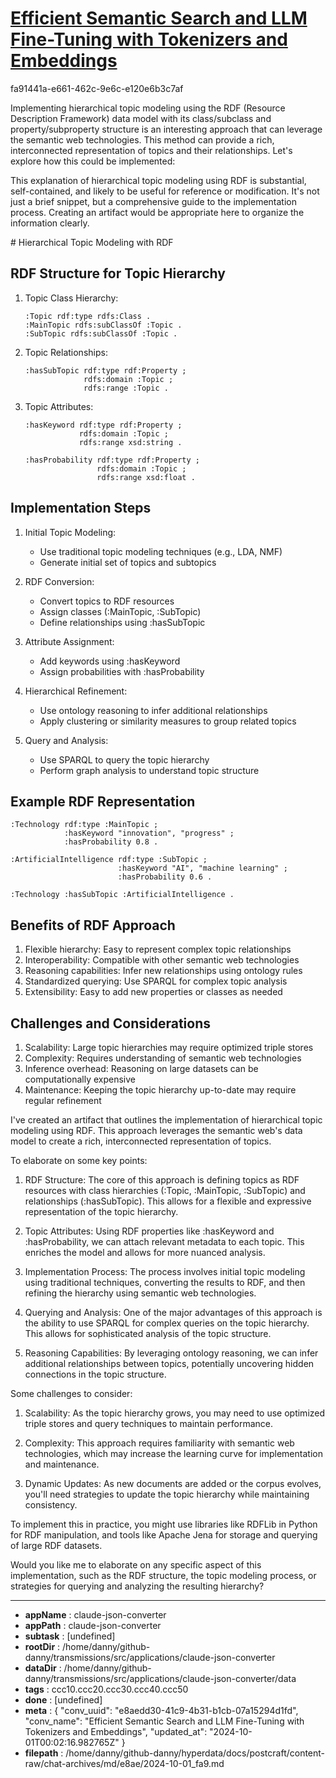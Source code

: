 # [Efficient Semantic Search and LLM Fine-Tuning with Tokenizers and Embeddings](https://claude.ai/chat/e8aedd30-41c9-4b31-b1cb-07a15294d1fd)

fa91441a-e661-462c-9e6c-e120e6b3c7af

 Implementing hierarchical topic modeling using the RDF (Resource Description Framework) data model with its class/subclass and property/subproperty structure is an interesting approach that can leverage the semantic web technologies. This method can provide a rich, interconnected representation of topics and their relationships. Let's explore how this could be implemented:

<antThinking>This explanation of hierarchical topic modeling using RDF is substantial, self-contained, and likely to be useful for reference or modification. It's not just a brief snippet, but a comprehensive guide to the implementation process. Creating an artifact would be appropriate here to organize the information clearly.</antThinking>

<antArtifact identifier="hierarchical-topic-modeling-rdf" type="text/markdown" title="Hierarchical Topic Modeling with RDF">
# Hierarchical Topic Modeling with RDF

## RDF Structure for Topic Hierarchy

1. Topic Class Hierarchy:
   ```turtle
   :Topic rdf:type rdfs:Class .
   :MainTopic rdfs:subClassOf :Topic .
   :SubTopic rdfs:subClassOf :Topic .
   ```

2. Topic Relationships:
   ```turtle
   :hasSubTopic rdf:type rdf:Property ;
                rdfs:domain :Topic ;
                rdfs:range :Topic .
   ```

3. Topic Attributes:
   ```turtle
   :hasKeyword rdf:type rdf:Property ;
               rdfs:domain :Topic ;
               rdfs:range xsd:string .
   
   :hasProbability rdf:type rdf:Property ;
                   rdfs:domain :Topic ;
                   rdfs:range xsd:float .
   ```

## Implementation Steps

1. Initial Topic Modeling:
   - Use traditional topic modeling techniques (e.g., LDA, NMF)
   - Generate initial set of topics and subtopics

2. RDF Conversion:
   - Convert topics to RDF resources
   - Assign classes (:MainTopic, :SubTopic)
   - Define relationships using :hasSubTopic

3. Attribute Assignment:
   - Add keywords using :hasKeyword
   - Assign probabilities with :hasProbability

4. Hierarchical Refinement:
   - Use ontology reasoning to infer additional relationships
   - Apply clustering or similarity measures to group related topics

5. Query and Analysis:
   - Use SPARQL to query the topic hierarchy
   - Perform graph analysis to understand topic structure

## Example RDF Representation

```turtle
:Technology rdf:type :MainTopic ;
            :hasKeyword "innovation", "progress" ;
            :hasProbability 0.8 .

:ArtificialIntelligence rdf:type :SubTopic ;
                        :hasKeyword "AI", "machine learning" ;
                        :hasProbability 0.6 .

:Technology :hasSubTopic :ArtificialIntelligence .
```

## Benefits of RDF Approach

1. Flexible hierarchy: Easy to represent complex topic relationships
2. Interoperability: Compatible with other semantic web technologies
3. Reasoning capabilities: Infer new relationships using ontology rules
4. Standardized querying: Use SPARQL for complex topic analysis
5. Extensibility: Easy to add new properties or classes as needed

## Challenges and Considerations

1. Scalability: Large topic hierarchies may require optimized triple stores
2. Complexity: Requires understanding of semantic web technologies
3. Inference overhead: Reasoning on large datasets can be computationally expensive
4. Maintenance: Keeping the topic hierarchy up-to-date may require regular refinement
</antArtifact>

I've created an artifact that outlines the implementation of hierarchical topic modeling using RDF. This approach leverages the semantic web's data model to create a rich, interconnected representation of topics.

To elaborate on some key points:

1. RDF Structure: The core of this approach is defining topics as RDF resources with class hierarchies (:Topic, :MainTopic, :SubTopic) and relationships (:hasSubTopic). This allows for a flexible and expressive representation of the topic hierarchy.

2. Topic Attributes: Using RDF properties like :hasKeyword and :hasProbability, we can attach relevant metadata to each topic. This enriches the model and allows for more nuanced analysis.

3. Implementation Process: The process involves initial topic modeling using traditional techniques, converting the results to RDF, and then refining the hierarchy using semantic web technologies.

4. Querying and Analysis: One of the major advantages of this approach is the ability to use SPARQL for complex queries on the topic hierarchy. This allows for sophisticated analysis of the topic structure.

5. Reasoning Capabilities: By leveraging ontology reasoning, we can infer additional relationships between topics, potentially uncovering hidden connections in the topic structure.

Some challenges to consider:

1. Scalability: As the topic hierarchy grows, you may need to use optimized triple stores and query techniques to maintain performance.

2. Complexity: This approach requires familiarity with semantic web technologies, which may increase the learning curve for implementation and maintenance.

3. Dynamic Updates: As new documents are added or the corpus evolves, you'll need strategies to update the topic hierarchy while maintaining consistency.

To implement this in practice, you might use libraries like RDFLib in Python for RDF manipulation, and tools like Apache Jena for storage and querying of large RDF datasets.

Would you like me to elaborate on any specific aspect of this implementation, such as the RDF structure, the topic modeling process, or strategies for querying and analyzing the resulting hierarchy?

---

* **appName** : claude-json-converter
* **appPath** : claude-json-converter
* **subtask** : [undefined]
* **rootDir** : /home/danny/github-danny/transmissions/src/applications/claude-json-converter
* **dataDir** : /home/danny/github-danny/transmissions/src/applications/claude-json-converter/data
* **tags** : ccc10.ccc20.ccc30.ccc40.ccc50
* **done** : [undefined]
* **meta** : {
  "conv_uuid": "e8aedd30-41c9-4b31-b1cb-07a15294d1fd",
  "conv_name": "Efficient Semantic Search and LLM Fine-Tuning with Tokenizers and Embeddings",
  "updated_at": "2024-10-01T00:02:16.982765Z"
}
* **filepath** : /home/danny/github-danny/hyperdata/docs/postcraft/content-raw/chat-archives/md/e8ae/2024-10-01_fa9.md